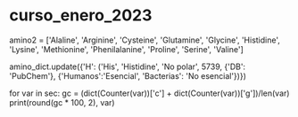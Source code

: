 # curso_enero_2023


amino2 = ['Alaline', 'Arginine', 'Cysteine', 'Glutamine', 'Glycine',
 'Histidine', 'Lysine', 'Methionine', 'Phenilalanine', 'Proline',
 'Serine', 'Valine']
 
 amino_dict.update({'H': ('His', 'Histidine', 'No polar', 5739,
                         {'DB': 'PubChem'}, {'Humanos':'Esencial', 'Bacterias': 'No esencial'})})

for var in sec:
    gc = (dict(Counter(var))['c'] + dict(Counter(var))['g'])/len(var)
    print(round(gc * 100, 2), var)
